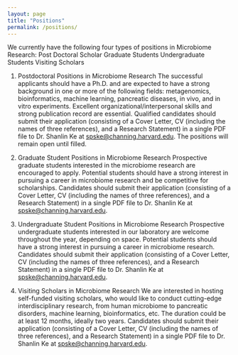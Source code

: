 ```yaml
---
layout: page
title: "Positions"
permalink: /positions/
---
```


We currently have the following four types of positions in Microbiome Research:
Post Doctoral Scholar 
Graduate Students
Undergraduate Students
Visiting Scholars

1.	Postdoctoral Positions in Microbiome Research
The successful applicants should have a Ph.D. and are expected to have a strong background in one or more of the following fields: metagenomics, bioinformatics, machine learning, pancreatic diseases, in vivo, and in vitro experiments. Excellent organizational/interpersonal skills and strong publication record are essential. Qualified candidates should submit their application (consisting of a Cover Letter, CV (including the names of three references), and a Research Statement) in a single PDF file to Dr. Shanlin Ke at spske@channing.harvard.edu. The positions will remain open until filled.

2.	Graduate Student Positions in Microbiome Research
Prospective graduate students interested in the microbiome research are encouraged to apply. Potential students should have a strong interest in pursuing a career in microbiome research and be competitive for scholarships. Candidates should submit their application (consisting of a Cover Letter, CV (including the names of three references), and a Research Statement) in a single PDF file to Dr. Shanlin Ke at spske@channing.harvard.edu. 

3.	Undergraduate Student Positions in Microbiome Research
Prospective undergraduate students interested in our laboratory are welcome throughout the year, depending on space. Potential students should have a strong interest in pursuing a career in microbiome research. Candidates should submit their application (consisting of a Cover Letter, CV (including the names of three references), and a Research Statement) in a single PDF file to Dr. Shanlin Ke at spske@channing.harvard.edu. 

4.	Visiting Scholars in Microbiome Research
We are interested in hosting self-funded visiting scholars, who would like to conduct cutting-edge interdisciplinary research, from human microbiome to pancreatic disorders, machine learning, bioinformatics, etc.  The duration could be at least 12 months, ideally two years. Candidates should submit their application (consisting of a Cover Letter, CV (including the names of three references), and a Research Statement) in a single PDF file to Dr. Shanlin Ke at spske@channing.harvard.edu.

